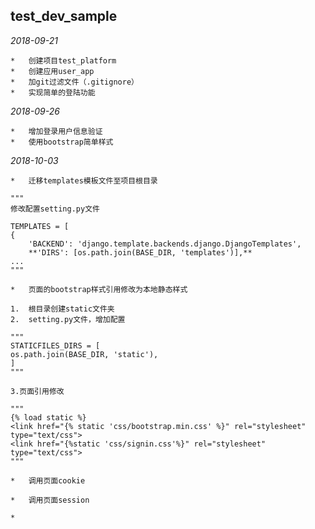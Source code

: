 ## test_dev_sample

*2018-09-21*

	*	创建项目test_platform
	*	创建应用user_app
	*	加git过滤文件（.gitignore）
	*	实现简单的登陆功能

*2018-09-26*

	*	增加登录用户信息验证
	*	使用bootstrap简单样式

*2018-10-03*

	*	迁移templates模板文件至项目根目录
	
	"""
	修改配置setting.py文件

	TEMPLATES = [
    {
        'BACKEND': 'django.template.backends.django.DjangoTemplates',
        **'DIRS': [os.path.join(BASE_DIR, 'templates')],**
    ...
	"""

	*	页面的bootstrap样式引用修改为本地静态样式
	
	1.	根目录创建static文件夹
	2.	setting.py文件，增加配置

	"""
	STATICFILES_DIRS = [
    os.path.join(BASE_DIR, 'static'),
	]
	"""

	3.页面引用修改
	
	"""
	{% load static %}
    <link href="{% static 'css/bootstrap.min.css' %}" rel="stylesheet" type="text/css">
    <link href="{%static 'css/signin.css'%}" rel="stylesheet" type="text/css">
	"""

	*	调用页面cookie

	*	调用页面session

	*